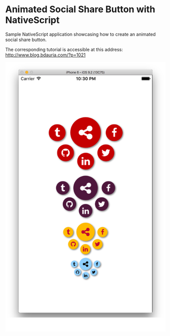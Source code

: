 # Animated Social Share Button with NativeScript

Sample NativeScript application showcasing how to create an animated social share button.

The corresponding tutorial is accessible at this address: http://www.blog.bdauria.com/?p=1021

![Alt text](https://github.com/bdauria/tns-animated-social-share-button/blob/master/social-share-buttons.png)
